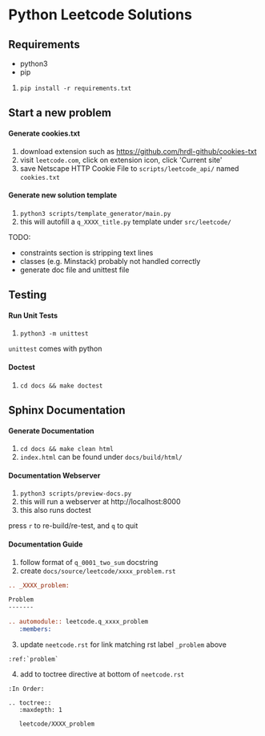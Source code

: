 # Python Leetcode Solutions

## Requirements

- python3
- pip

1. `pip install -r requirements.txt` 

## Start a new problem

#### Generate cookies.txt
1. download extension such as https://github.com/hrdl-github/cookies-txt
2. visit `leetcode.com`, click on extension icon, click 'Current site'
3. save Netscape HTTP Cookie File to `scripts/leetcode_api/` named `cookies.txt`


#### Generate new solution template
1. `python3 scripts/template_generator/main.py`
2. this will autofill a `q_XXXX_title.py` template under `src/leetcode/`

TODO: 
- constraints section is stripping text lines
- classes (e.g. Minstack) probably not handled correctly
- generate doc file and unittest file

## Testing

#### Run Unit Tests
1. `python3 -m unittest`

`unittest` comes with python

#### Doctest
1. `cd docs && make doctest`

## Sphinx Documentation

#### Generate Documentation
1. `cd docs && make clean html`
2. `index.html` can be found under `docs/build/html/`

#### Documentation Webserver
1. `python3 scripts/preview-docs.py`
2. this will run a webserver at http://localhost:8000
3. this also runs doctest

press `r` to re-build/re-test, and `q` to quit

#### Documentation Guide
1. follow format of `q_0001_two_sum` docstring
2. create `docs/source/leetcode/xxxx_problem.rst`
```rst
.. _XXXX_problem:

Problem
-------

.. automodule:: leetcode.q_xxxx_problem
   :members:
```
3. update `neetcode.rst` for link matching rst label `_problem` above
```
:ref:`problem`
```
4. add to toctree directive at bottom of `neetcode.rst`
```
:In Order:

.. toctree::
   :maxdepth: 1

   leetcode/XXXX_problem
```
